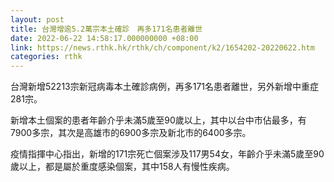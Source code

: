 ```yaml
---
layout: post
title: 台灣增逾5.2萬宗本土確診　再多171名患者離世
date: 2022-06-22 14:58:17.000000000 +08:00
link: https://news.rthk.hk/rthk/ch/component/k2/1654202-20220622.htm
categories: rthk
---
```


台灣新增52213宗新冠病毒本土確診病例，再多171名患者離世，另外新增中重症281宗。

新增本土個案的患者年齡介乎未滿5歲至90歲以上，其中以台中市佔最多，有7900多宗，其次是高雄市的6900多宗及新北市的6400多宗。

疫情指揮中心指出，新增的171宗死亡個案涉及117男54女，年齡介乎未滿5歲至90歲以上，都是屬於重度感染個案，其中158人有慢性疾病。

